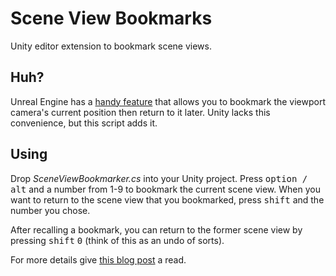 # Scene View Bookmarks

Unity editor extension to bookmark scene views.


## Huh?

Unreal Engine has a [handy feature](https://www.youtube.com/watch?v=_i-d5OZmhWI) that allows you to bookmark the viewport camera's current position then return to it later. Unity lacks this convenience, but this script adds it.


## Using

Drop *SceneViewBookmarker.cs* into your Unity project. Press <kbd>option / alt</kbd> and a number from 1-9 to bookmark the current scene view. When you want to return to the scene view that you bookmarked, press <kbd>shift</kbd> and the number you chose.

After recalling a bookmark, you can return to the former scene view by pressing <kbd>shift</kbd> <kbd>0</kbd> (think of this as an undo of sorts).

For more details give [this blog post](http://localhost:4000/2018/01/24/unity-scene-view-bookmarks) a read.
